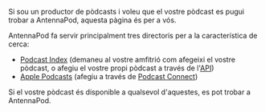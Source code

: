 Si sou un productor de pòdcasts i voleu que el vostre pòdcast es pugui trobar a AntennaPod, aquesta pàgina és per a vós.

AntennaPod fa servir principalment tres directoris per a la característica de cerca:

* [Podcast Index](https://podcastindex.org/) (demaneu al vostre amfitrió com afegeixi el vostre pòdcast, o afegiu el vostre propi pòdcast a través de l'[API](https://podcastindex-org.github.io/docs-api/#get-/add/byfeedurl))
* [Apple Podcasts](https://podcasts.apple.com) (afegiu a través de [Podcast Connect](https://podcastsconnect.apple.com/))

Si el vostre pòdcast és disponible a qualsevol d'aquestes, es pot trobar a AntennaPod.
